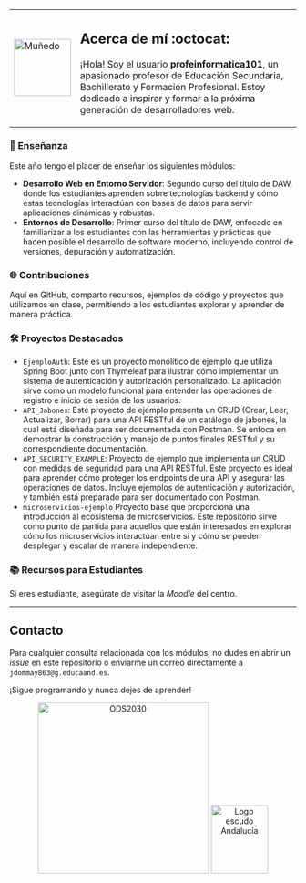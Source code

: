 <!--
**profeInformatica101/profeInformatica101** is a ✨ _special_ ✨ repository because its `README.md` (this file) appears on your GitHub profile.

Here are some ideas to get you started:

- 🔭 I’m currently working on ...
- 🌱 I’m currently learning ...
- 👯 I’m looking to collaborate on ...
- 🤔 I’m looking for help with ...
- 💬 Ask me about ...
- 📫 How to reach me: ...
- 😄 Pronouns: ...
- ⚡ Fun fact: ...
-->
<table>
  <tr>
    <!-- Celda para la imagen -->
    <td>
      <img alt="Muñedo" src="https://cdn.pixabay.com/animation/2022/09/07/08/55/08-55-43-_256.gif" width="100" height="100"/>
    </td>
    <!-- Celda para el texto -->
    <td>
      <h2>Acerca de mí :octocat:</h2>
      <p>¡Hola! Soy el usuario <strong>profeinformatica101</strong>, un apasionado profesor de Educación Secundaria, Bachillerato y Formación Profesional. Estoy dedicado a inspirar y formar a la próxima generación de desarrolladores web.</p>
    </td>
  </tr>
</table>


### 🍎 Enseñanza
Este año tengo el placer de enseñar los siguientes módulos:
- **Desarrollo Web en Entorno Servidor**: Segundo curso del título de DAW, donde los estudiantes aprenden sobre tecnologías backend y cómo estas tecnologías interactúan con bases de datos para servir aplicaciones dinámicas y robustas.
- **Entornos de Desarrollo**: Primer curso del título de DAW, enfocado en familiarizar a los estudiantes con las herramientas y prácticas que hacen posible el desarrollo de software moderno, incluyendo control de versiones, depuración y automatización.

### 🌐 Contribuciones
Aquí en GitHub, comparto recursos, ejemplos de código y proyectos que utilizamos en clase, permitiendo a los estudiantes explorar y aprender de manera práctica.

### 🛠️ Proyectos Destacados
- `EjemploAuth`: Este es un proyecto monolítico de ejemplo que utiliza Spring Boot junto con Thymeleaf para ilustrar cómo implementar un sistema de autenticación y autorización personalizado. La aplicación sirve como un modelo funcional para entender las operaciones de registro e inicio de sesión de los usuarios.
- `API_Jabones`: Este proyecto de ejemplo presenta un CRUD (Crear, Leer, Actualizar, Borrar) para una API RESTful de un catálogo de jabones, la cual está diseñada para ser documentada con Postman. Se enfoca en demostrar la construcción y manejo de puntos finales RESTful y su correspondiente documentación.
- `API_SECURITY_EXAMPLE`: Proyecto de ejemplo que implementa un CRUD con medidas de seguridad para una API RESTful. Este proyecto es ideal para aprender cómo proteger los endpoints de una API y asegurar las operaciones de datos. Incluye ejemplos de autenticación y autorización, y también está preparado para ser documentado con Postman.
- `microservicios-ejemplo` Proyecto base que proporciona una introducción al ecosistema de microservicios. Este repositorio sirve como punto de partida para aquellos que están interesados en explorar cómo los microservicios interactúan entre sí y cómo se pueden desplegar y escalar de manera independiente.

### 📚 Recursos para Estudiantes
Si eres estudiante, asegúrate de visitar la *Moodle* del centro.

---

## Contacto
Para cualquier consulta relacionada con los módulos, no dudes en abrir un *issue* en este repositorio o enviarme un correo directamente a `jdommay863@g.educaand.es`.

¡Sigue programando y nunca dejes de aprender!

<p align="center">
  <img alt="ODS2030" src="https://i.giphy.com/igsVfO6Sro82xBQP8I.webp" width="300" height="300"/>
  <img alt="Logo escudo Andalucía" src="https://i.pinimg.com/736x/e4/e0/b4/e4e0b4f3829fdf877332e5d31ed217c1.jpg" width="100" height="120"/>
</p>

